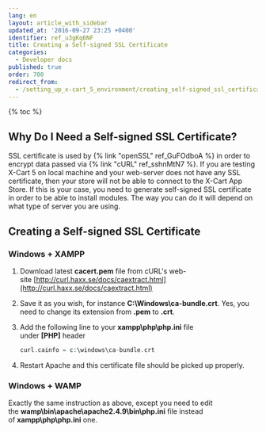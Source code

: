 ```yaml
---
lang: en
layout: article_with_sidebar
updated_at: '2016-09-27 23:25 +0400'
identifier: ref_u3gKq6NF
title: Creating a Self-signed SSL Certificate
categories:
  - Developer docs
published: true
order: 700
redirect_from:
  - /setting_up_x-cart_5_environment/creating_self-signed_ssl_certificate.html
---
```

{% toc %}

## Why Do I Need a Self-signed SSL Certificate?

SSL certificate is used by {% link "openSSL" ref_GuFOdboA %} in order to encrypt data passed via {% link "cURL" ref_sshnMtN7 %}. If you are testing X-Cart 5 on local machine and your web-server does not have any SSL certificate, then your store will not be able to connect to the X-Cart App Store. If this is your case, you need to generate self-signed SSL certificate in order to be able to install modules. The way you can do it will depend on what type of server you are using.

## Creating a Self-signed SSL Certificate

### Windows + XAMPP

1.  Download latest **cacert.pem** file from cURL's web-site [http://curl.haxx.se/docs/caextract.html](http://curl.haxx.se/docs/caextract.html)
2.  Save it as you wish, for instance **C:\Windows\ca-bundle.crt**. Yes, you need to change its extension from **.pem** to **.crt**.
3.  Add the following line to your **xampp\php\php.ini** file under **[PHP]** header

    ```php
    curl.cainfo = c:\windows\ca-bundle.crt
    ```

4.  Restart Apache and this certificate file should be picked up properly.

### Windows + WAMP

Exactly the same instruction as above, except you need to edit the **wamp\bin\apache\apache2.4.9\bin\php.ini** file instead of **xampp\php\php.ini** one.
